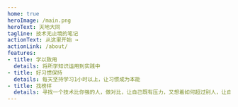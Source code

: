 ```yaml
---
home: true
heroImage: /main.png
heroText: 天地大同
tagline: 技术无止境的笔记
actionText: 从这里开始 →
actionLink: /about/
features:
- title: 学以致用
  details: 将所学知识运用到实践中
- title: 好习惯保持
  details: 每天坚持学习1小时以上，让习惯成为本能
- title: 找榜样
  details: 寻找一个技术比你强的人，做对比，让自己既有压力，又想着如何超过别人，让自己变的更强！
---
```


<footer-footer></footer-footer>

